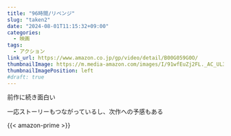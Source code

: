 ```yaml
---
title: "96時間/リベンジ"
slug: "taken2"
date: "2024-08-01T11:15:32+09:00"
categories:
  - 映画
tags:
  - アクション
link_url: https://www.amazon.co.jp/gp/video/detail/B00G059G0O/
thumbnailImage: https://m.media-amazon.com/images/I/91wfEuZj2FL._AC_UL320_.jpg
thumbnailImagePosition: left
#draft: true
---
```

前作に続き面白い
<!--more-->
一応ストーリーもつながっているし、次作への予感もある

{{< amazon-prime >}}
